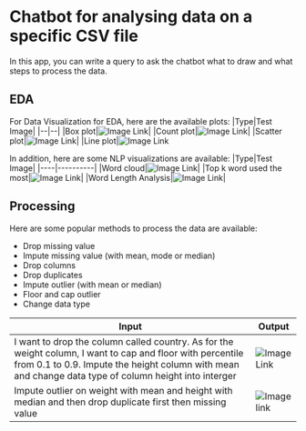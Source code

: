 # Chatbot for analysing data on a specific CSV file
In this app, you can write a query to ask the chatbot what to draw and what steps to process the data.

## EDA
For Data Visualization for EDA, here are the available plots:
|Type|Test Image|
|--|--|
|Box plot|![Image Link](https://github.com/FPTU12345/OJT/blob/main/CSV_EDA_Chatbot/img/demo2.PNG)|
|Count plot|![Image Link](https://github.com/FPTU12345/OJT/blob/main/CSV_EDA_Chatbot/img/demo1.PNG)|
|Scatter plot|![Image Link](https://github.com/FPTU12345/OJT/blob/main/CSV_EDA_Chatbot/img/demo3.PNG)|
|Line plot|![Image Link](https://github.com/FPTU12345/OJT/blob/main/CSV_EDA_Chatbot/img/demo4.PNG)

In addition, here are some NLP visualizations are available:
|Type|Test Image|
|----|----------|
|Word cloud|![Image Link](https://github.com/FPTU12345/OJT/blob/main/CSV_EDA_Chatbot/img/demo8.PNG)|
|Top k word used the most|![Image Link](https://github.com/FPTU12345/OJT/blob/main/CSV_EDA_Chatbot/img/demo7.PNG)|
|Word Length Analysis|![Image Link](https://github.com/FPTU12345/OJT/blob/main/CSV_EDA_Chatbot/img/demo9.PNG)|

## Processing
Here are some popular methods to process the data are available:
* Drop missing value
* Impute missing value (with mean, mode or median)
* Drop columns
* Drop duplicates
* Impute outlier (with mean or median)
* Floor and cap outlier
* Change data type

|Input|Output|
|------|------|
|I want to drop the column called country.  As for the weight column, I want to cap and floor with percentile from 0.1 to 0.9. Impute the height column with mean  and change data type of column height into interger|![Image Link](https://github.com/FPTU12345/OJT/blob/main/CSV_EDA_Chatbot/img/demo5.PNG)|
|Impute outlier on weight with mean and height with median and then drop duplicate first then missing value|![Image link](https://github.com/FPTU12345/OJT/blob/main/CSV_EDA_Chatbot/img/demo6.PNG)|
